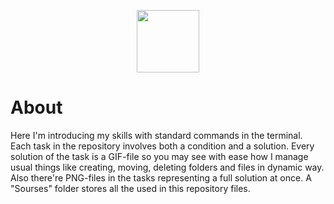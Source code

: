 <p align="center">
      <img src="https://i.ibb.co/QKrxk6Y/ubuntu.png" height='100' width="100">
</p>

# About
Here I'm introducing my skills with standard commands in the terminal. Each task in the repository involves both a condition and a solution. Every solution of the task is a GIF-file so you may see with ease how I manage usual things like creating, moving, deleting folders and files in dynamic way. Also there're PNG-files in the tasks representing a full solution at once. A "Sourses" folder stores all the used in this repository files.
